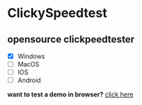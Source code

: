 # ClickySpeedtest

## opensource clickpeedtester

- [X] Windows
- [ ] MacOS
- [ ] IOS
- [ ] Android

**want to test a demo in browser?** [click here](https://cpstest.volxphy.de)
